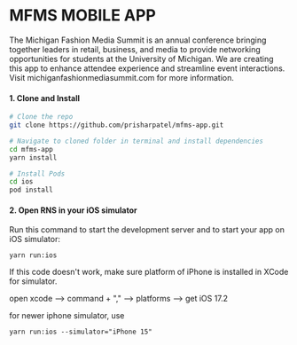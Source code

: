 # MFMS MOBILE APP
The Michigan Fashion Media Summit is an annual conference bringing together leaders in retail, business, and media to provide networking opportunities for students at the University of Michigan. We are creating this app to enhance attendee experience and streamline event interactions. Visit michiganfashionmediasummit.com for more information. 

#### 1. Clone and Install

```bash
# Clone the repo
git clone https://github.com/prisharpatel/mfms-app.git

# Navigate to cloned folder in terminal and install dependencies
cd mfms-app
yarn install

# Install Pods
cd ios
pod install
```

#### 2. Open RNS in your iOS simulator

Run this command to start the development server and to start your app on iOS simulator:
```
yarn run:ios
```
If this code doesn't work, make sure platform of iPhone is installed in XCode for simulator. 

open xcode --> command + "," --> platforms --> get iOS 17.2

for newer iphone simulator, use
```
yarn run:ios --simulator="iPhone 15"
```
